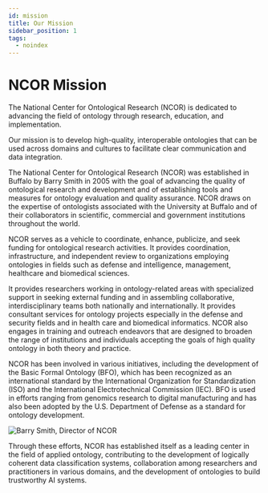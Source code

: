 ```yaml
---
id: mission
title: Our Mission
sidebar_position: 1
tags:
  - noindex
---
```


# NCOR Mission

The National Center for Ontological Research (NCOR) is dedicated to advancing the field of ontology through research, education, and implementation.

Our mission is to develop high-quality, interoperable ontologies that can be used across domains and cultures to facilitate clear communication and data integration.

The National Center for Ontological Research (NCOR) was established in Buffalo by Barry Smith in 2005 with the goal of advancing the quality of ontological research and development and of establishing tools and measures for ontology evaluation and quality assurance. NCOR draws on the expertise of ontologists associated with the University at Buffalo and of their collaborators in scientific, commercial and government institutions throughout the world.

NCOR serves as a vehicle to coordinate, enhance, publicize, and seek funding for ontological research activities. It provides coordination, infrastructure, and independent review to organizations employing ontologies in fields such as defense and intelligence, management, healthcare and biomedical sciences.

It provides researchers working in ontology-related areas with specialized support in seeking external funding and in assembling collaborative, interdisciplinary teams both nationally and internationally. It provides consultant services for ontology projects especially in the defense and security fields and in health care and biomedical informatics. NCOR also engages in training and outreach endeavors that are designed to broaden the range of institutions and individuals accepting the goals of high quality ontology in both theory and practice.

NCOR has been involved in various initiatives, including the development of the Basic Formal Ontology (BFO), which has been recognized as an international standard by the International Organization for Standardization (ISO) and the International Electrotechnical Commission (IEC). BFO is used in efforts ranging from genomics research to digital manufacturing and has also been adopted by the U.S. Department of Defense as a standard for ontology development.

<div style={{display: 'flex', justifyContent: 'center', margin: '2rem 0'}}>
  <img 
    src="/img/BarrySmith_Ontology.jpg" 
    alt="Barry Smith, Director of NCOR" 
    style={{
      maxWidth: '80%', 
      borderRadius: '8px', 
      boxShadow: '0 4px 12px rgba(0, 0, 0, 0.15)',
      border: '1px solid #eaeaea'
    }} 
  />
</div>

Through these efforts, NCOR has established itself as a leading center in the field of applied ontology, contributing to the development of logically coherent data classification systems, collaboration among researchers and practitioners in various domains, and the development of ontologies to build trustworthy AI systems.

